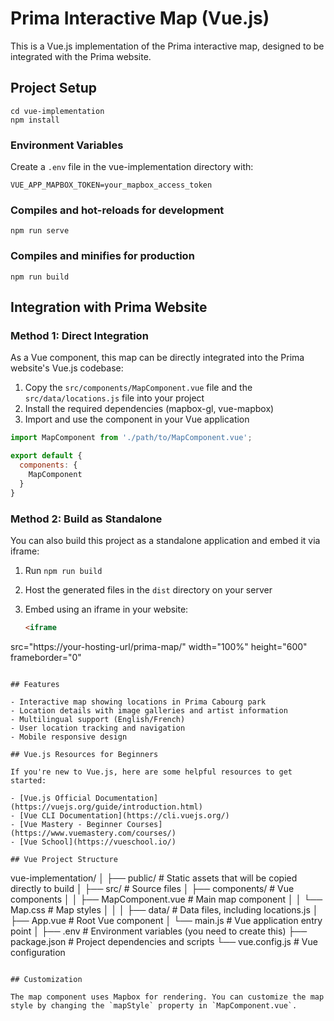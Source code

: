 # Prima Interactive Map (Vue.js)

This is a Vue.js implementation of the Prima interactive map, designed to be integrated with the Prima website.

## Project Setup

```
cd vue-implementation
npm install
```

### Environment Variables

Create a `.env` file in the vue-implementation directory with:

```
VUE_APP_MAPBOX_TOKEN=your_mapbox_access_token
```

### Compiles and hot-reloads for development

```
npm run serve
```

### Compiles and minifies for production

   ```
   npm run build
   ```

## Integration with Prima Website

### Method 1: Direct Integration

As a Vue component, this map can be directly integrated into the Prima website's Vue.js codebase:

1. Copy the `src/components/MapComponent.vue` file and the `src/data/locations.js` file into your project
2. Install the required dependencies (mapbox-gl, vue-mapbox)
3. Import and use the component in your Vue application

```js
import MapComponent from './path/to/MapComponent.vue';

export default {
  components: {
    MapComponent
  }
}
```

### Method 2: Build as Standalone

You can also build this project as a standalone application and embed it via iframe:

1. Run `npm run build`
2. Host the generated files in the `dist` directory on your server
3. Embed using an iframe in your website:

   ```html
   <iframe 
  src="https://your-hosting-url/prima-map/" 
     width="100%" 
  height="600" 
     frameborder="0"
   ></iframe>
   ```
   
## Features

- Interactive map showing locations in Prima Cabourg park
- Location details with image galleries and artist information
- Multilingual support (English/French)
- User location tracking and navigation
- Mobile responsive design

## Vue.js Resources for Beginners

If you're new to Vue.js, here are some helpful resources to get started:

- [Vue.js Official Documentation](https://vuejs.org/guide/introduction.html)
- [Vue CLI Documentation](https://cli.vuejs.org/)
- [Vue Mastery - Beginner Courses](https://www.vuemastery.com/courses/)
- [Vue School](https://vueschool.io/)

## Vue Project Structure

```
vue-implementation/
│
├── public/              # Static assets that will be copied directly to build
│
├── src/                 # Source files
│   ├── components/      # Vue components
│   │   ├── MapComponent.vue   # Main map component
│   │   └── Map.css            # Map styles
│   │
│   ├── data/            # Data files, including locations.js
│   ├── App.vue          # Root Vue component
│   └── main.js          # Vue application entry point
│
├── .env                 # Environment variables (you need to create this)
├── package.json         # Project dependencies and scripts
└── vue.config.js        # Vue configuration
```

## Customization

The map component uses Mapbox for rendering. You can customize the map style by changing the `mapStyle` property in `MapComponent.vue`. 